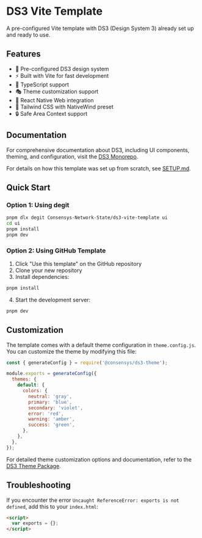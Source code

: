 # DS3 Vite Template

A pre-configured Vite template with DS3 (Design System 3) already set up and ready to use.

## Features

- 🎨 Pre-configured DS3 design system
- ⚡️ Built with Vite for fast development
- 🎯 TypeScript support
- 🎭 Theme customization support
- 📱 React Native Web integration
- 🎯 Tailwind CSS with NativeWind preset
- 🔒 Safe Area Context support

## Documentation

For comprehensive documentation about DS3, including UI components, theming, and configuration, visit the [DS3 Monorepo](https://github.com/Consensys-Network-State/ds3).

For details on how this template was set up from scratch, see [SETUP.md](./SETUP.md).

## Quick Start

### Option 1: Using degit

```bash
pnpm dlx degit Consensys-Network-State/ds3-vite-template ui
cd ui
pnpm install
pnpm dev
```

### Option 2: Using GitHub Template

1. Click "Use this template" on the GitHub repository
2. Clone your new repository
3. Install dependencies:
```bash
pnpm install
```
4. Start the development server:
```bash
pnpm dev
```

## Customization

The template comes with a default theme configuration in `theme.config.js`. You can customize the theme by modifying this file:

```js
const { generateConfig } = require('@consensys/ds3-theme');

module.exports = generateConfig({
  themes: {
    default: {
      colors: {
        neutral: 'gray',
        primary: 'blue',
        secondary: 'violet',
        error: 'red',
        warning: 'amber',
        success: 'green',
      },
    },
  },
});
```

For detailed theme customization options and documentation, refer to the [DS3 Theme Package](https://github.com/Consensys-Network-State/ds3/tree/main/packages/theme).

## Troubleshooting

If you encounter the error `Uncaught ReferenceError: exports is not defined`, add this to your `index.html`:

```html
<script>
  var exports = {};
</script>
```